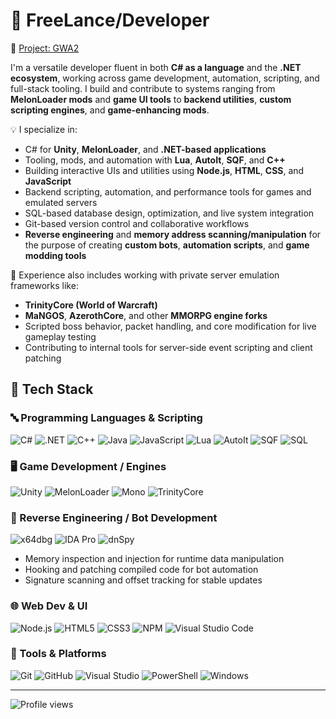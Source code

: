 # 🧰 FreeLance/Developer  
🔗 [Project: GWA2](https://github.com/JAG-GW/GWA2)

I'm a versatile developer fluent in both **C# as a language** and the **.NET ecosystem**, working across game development, automation, scripting, and full-stack tooling. I build and contribute to systems ranging from **MelonLoader mods** and **game UI tools** to **backend utilities**, **custom scripting engines**, and **game-enhancing mods**.

💡 I specialize in:
- C# for **Unity**, **MelonLoader**, and **.NET-based applications**
- Tooling, mods, and automation with **Lua**, **AutoIt**, **SQF**, and **C++**
- Building interactive UIs and utilities using **Node.js**, **HTML**, **CSS**, and **JavaScript**
- Backend scripting, automation, and performance tools for games and emulated servers
- SQL-based database design, optimization, and live system integration
- Git-based version control and collaborative workflows
- **Reverse engineering** and **memory address scanning/manipulation** for the purpose of creating **custom bots**, **automation scripts**, and **game modding tools**

🧩 Experience also includes working with private server emulation frameworks like:
- **TrinityCore (World of Warcraft)**
- **MaNGOS**, **AzerothCore**, and other **MMORPG engine forks**
- Scripted boss behavior, packet handling, and core modification for live gameplay testing
- Contributing to internal tools for server-side event scripting and client patching

## 🚀 Tech Stack

### 🔤 Programming Languages & Scripting

![C#](https://img.shields.io/badge/C%23-239120?style=flat&logo=c-sharp&logoColor=white)
![.NET](https://img.shields.io/badge/.NET-512BD4?style=flat&logo=dotnet&logoColor=white)
![C++](https://img.shields.io/badge/C%2B%2B-00599C?style=flat&logo=cplusplus&logoColor=white)
![Java](https://img.shields.io/badge/Java-007396?style=flat&logo=java&logoColor=white)
![JavaScript](https://img.shields.io/badge/JavaScript-F7DF1E?style=flat&logo=javascript&logoColor=black)
![Lua](https://img.shields.io/badge/Lua-2C2D72?style=flat&logo=lua&logoColor=white)
![AutoIt](https://img.shields.io/badge/AutoIt-1C3552?style=flat&logoColor=white)
![SQF](https://img.shields.io/badge/SQF-00599C?style=flat&logo=arma&logoColor=white)
![SQL](https://img.shields.io/badge/SQL-4479A1?style=flat&logo=mysql&logoColor=white)

### 🖥️ Game Development / Engines

![Unity](https://img.shields.io/badge/Unity-000000?style=flat&logo=unity&logoColor=white)
![MelonLoader](https://img.shields.io/badge/MelonLoader-FF4C4C?style=flat&logo=code&logoColor=white)
![Mono](https://img.shields.io/badge/Mono-9933CC?style=flat&logo=mono&logoColor=white)
![TrinityCore](https://img.shields.io/badge/TrinityCore-WoW-blue?style=flat&logo=blizzard-entertainment&logoColor=white)

### 🧪 Reverse Engineering / Bot Development

![x64dbg](https://img.shields.io/badge/x64dbg-000000?style=flat&logo=data&logoColor=white)
![IDA Pro](https://img.shields.io/badge/IDA--Pro-444444?style=flat&logo=hexo&logoColor=white)
![dnSpy](https://img.shields.io/badge/dnSpy-C0392B?style=flat&logo=visualstudio&logoColor=white)

- Memory inspection and injection for runtime data manipulation
- Hooking and patching compiled code for bot automation
- Signature scanning and offset tracking for stable updates

### 🌐 Web Dev & UI

![Node.js](https://img.shields.io/badge/Node.js-339933?style=flat&logo=nodedotjs&logoColor=white)
![HTML5](https://img.shields.io/badge/HTML5-E34F26?style=flat&logo=html5&logoColor=white)
![CSS3](https://img.shields.io/badge/CSS3-1572B6?style=flat&logo=css3&logoColor=white)
![NPM](https://img.shields.io/badge/NPM-CB3837?style=flat&logo=npm&logoColor=white)
![Visual Studio Code](https://img.shields.io/badge/VSCode-007ACC?style=flat&logo=visual-studio-code&logoColor=white)

### 🔧 Tools & Platforms

![Git](https://img.shields.io/badge/Git-F05032?style=flat&logo=git&logoColor=white)
![GitHub](https://img.shields.io/badge/GitHub-181717?style=flat&logo=github&logoColor=white)
![Visual Studio](https://img.shields.io/badge/Visual_Studio-5C2D91?style=flat&logo=visualstudio&logoColor=white)
![PowerShell](https://img.shields.io/badge/PowerShell-5391FE?style=flat&logo=powershell&logoColor=white)
![Windows](https://img.shields.io/badge/Windows-0078D6?style=flat&logo=windows&logoColor=white)

---

![Profile views](https://komarev.com/ghpvc/?username=MrJambix&color=green)
